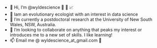 - 👋 Hi, I’m @wyldescience :bug: :butterfly: :chart_with_upwards_trend: 
- 👀 Iam an evolutionary ecologist with an interest in data science
- 🌱 I’m currently a postdoctoral research at the University of New South Wales, NSW, Australia.
- 💞️ I’m looking to collaborate on anything that peaks my interest or introduces me to a new set of skills. I like learning!
- 📫 Email me @ wyldescience_at_gmail.com :hankey:

<!---
wyldescience/wyldescience is a ✨ special ✨ repository because its `README.md` (this file) appears on your GitHub profile.
You can click the Preview link to take a look at your changes.
--->
